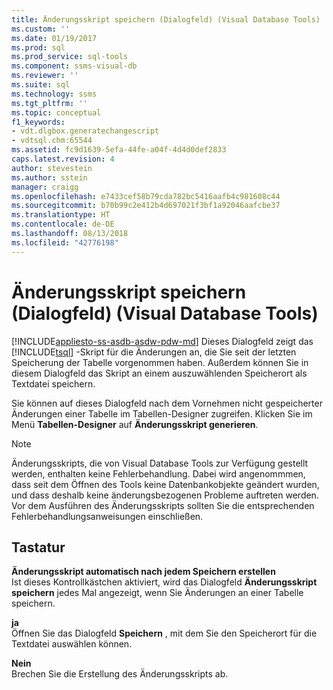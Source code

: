 ```yaml
---
title: Änderungsskript speichern (Dialogfeld) (Visual Database Tools) | Microsoft-Dokumentation
ms.custom: ''
ms.date: 01/19/2017
ms.prod: sql
ms.prod_service: sql-tools
ms.component: ssms-visual-db
ms.reviewer: ''
ms.suite: sql
ms.technology: ssms
ms.tgt_pltfrm: ''
ms.topic: conceptual
f1_keywords:
- vdt.dlgbox.generatechangescript
- vdtsql.chm:65544
ms.assetid: fc9d1639-5efa-44fe-a04f-4d4d0def2833
caps.latest.revision: 4
author: stevestein
ms.author: sstein
manager: craigg
ms.openlocfilehash: e7433cef58b79cda782bc5416aafb4c981608c44
ms.sourcegitcommit: b70b99c2e412b4d697021f3bf1a92046aafcbe37
ms.translationtype: HT
ms.contentlocale: de-DE
ms.lasthandoff: 08/13/2018
ms.locfileid: "42776198"
---
```

# <a name="save-change-script-dialog-box-visual-database-tools"></a>Änderungsskript speichern (Dialogfeld) (Visual Database Tools)
[!INCLUDE[appliesto-ss-asdb-asdw-pdw-md](../../includes/appliesto-ss-asdb-asdw-pdw-md.md)]
Dieses Dialogfeld zeigt das [!INCLUDE[tsql](../../includes/tsql-md.md)] -Skript für die Änderungen an, die Sie seit der letzten Speicherung der Tabelle vorgenommen haben. Außerdem können Sie in diesem Dialogfeld das Skript an einem auszuwählenden Speicherort als Textdatei speichern.  
  
Sie können auf dieses Dialogfeld nach dem Vornehmen nicht gespeicherter Änderungen einer Tabelle im Tabellen-Designer zugreifen. Klicken Sie im Menü **Tabellen-Designer** auf **Änderungsskript generieren**.  
  
> [!NOTE]  
> Änderungsskripts, die von Visual Database Tools zur Verfügung gestellt werden, enthalten keine Fehlerbehandlung. Dabei wird angenommmen, dass seit dem Öffnen des Tools keine Datenbankobjekte geändert wurden, und dass deshalb keine änderungsbezogenen Probleme auftreten werden. Vor dem Ausführen des Änderungsskripts sollten Sie die entsprechenden Fehlerbehandlungsanweisungen einschließen.  
  
## <a name="options"></a>Tastatur  
**Änderungsskript automatisch nach jedem Speichern erstellen**  
Ist dieses Kontrollkästchen aktiviert, wird das Dialogfeld **Änderungsskript speichern** jedes Mal angezeigt, wenn Sie Änderungen an einer Tabelle speichern.  
  
**ja**  
Öffnen Sie das Dialogfeld **Speichern** , mit dem Sie den Speicherort für die Textdatei auswählen können.  
  
**Nein**  
Brechen Sie die Erstellung des Änderungsskripts ab.  
  
